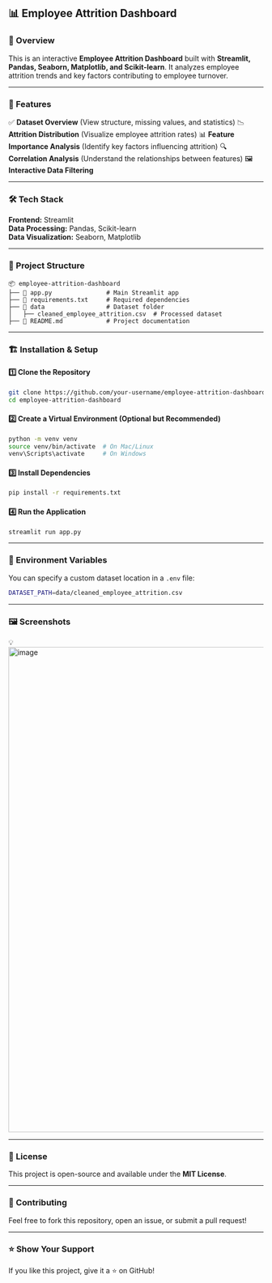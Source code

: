 ## 📊 Employee Attrition Dashboard

### 🚀 Overview
This is an interactive **Employee Attrition Dashboard** built with **Streamlit, Pandas, Seaborn, Matplotlib, and Scikit-learn**. It analyzes employee attrition trends and key factors contributing to employee turnover.

---

### 🎯 Features
✅ **Dataset Overview** (View structure, missing values, and statistics)
📉 **Attrition Distribution** (Visualize employee attrition rates)
📊 **Feature Importance Analysis** (Identify key factors influencing attrition)
🔍 **Correlation Analysis** (Understand the relationships between features)
🖼 **Interactive Data Filtering**

---

### 🛠️ Tech Stack
**Frontend:** Streamlit  
**Data Processing:** Pandas, Scikit-learn  
**Data Visualization:** Seaborn, Matplotlib  

---

### 📂 Project Structure
```
📦 employee-attrition-dashboard
├── 📜 app.py               # Main Streamlit app
├── 📜 requirements.txt     # Required dependencies
├── 📂 data                 # Dataset folder
│   ├── cleaned_employee_attrition.csv  # Processed dataset
├── 📜 README.md            # Project documentation
```

---

### 🏗️ Installation & Setup

#### 1️⃣ Clone the Repository
```bash
git clone https://github.com/your-username/employee-attrition-dashboard.git
cd employee-attrition-dashboard
```

#### 2️⃣ Create a Virtual Environment (Optional but Recommended)
```bash
python -m venv venv
source venv/bin/activate  # On Mac/Linux
venv\Scripts\activate     # On Windows
```

#### 3️⃣ Install Dependencies
```bash
pip install -r requirements.txt
```

#### 4️⃣ Run the Application
```bash
streamlit run app.py
```

---

### 🔧 Environment Variables
You can specify a custom dataset location in a `.env` file:
```bash
DATASET_PATH=data/cleaned_employee_attrition.csv
```

---

### 🖼️ Screenshots
💡 <img width="959" alt="image" src="https://github.com/user-attachments/assets/68160e02-a6fa-4a51-8ece-fb1df3e01d3d" />


---

### 📝 License
This project is open-source and available under the **MIT License**.

---

### 🤝 Contributing
Feel free to fork this repository, open an issue, or submit a pull request!

---

### ⭐ Show Your Support
If you like this project, give it a ⭐ on GitHub!

